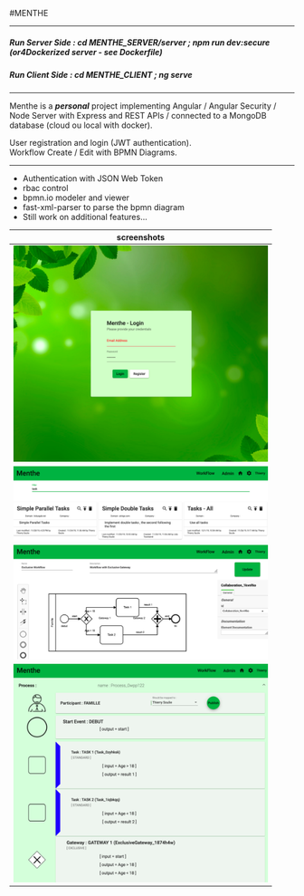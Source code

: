 #MENTHE  

---  

##### _Run Server Side : cd MENTHE_SERVER/server ; npm run dev:secure_  (or4Dockerized server - see Dockerfile)
##### _Run Client Side : cd MENTHE_CLIENT ; ng serve_  

---


 Menthe is a ***personal*** project implementing Angular / Angular Security / Node Server with Express and REST APIs / connected to a MongoDB database (cloud ou local with docker).
 
User registration and login	(JWT authentication).  
Workflow Create / Edit with BPMN Diagrams. 

---
  
 * Authentication with JSON Web Token  
 * rbac control  
 * bpmn.io modeler and viewer  
 * fast-xml-parser to parse the bpmn diagram  
 * Still work on additional features...  
 
   
  
| screenshots   |
|---------------|
| <img src=https://github.com/TSODev/MENTHE/blob/master/screenshots/login.png  width="450">   |
| <img src=https://github.com/TSODev/MENTHE/blob/master/screenshots/dashboard.png  width="450">   |
| <img src=https://github.com/TSODev/MENTHE/blob/master/screenshots/bpmnDiagram.png  width="450">   |
| <img src=https://github.com/TSODev/MENTHE/blob/master/screenshots/analysis.png  width="450">   |
